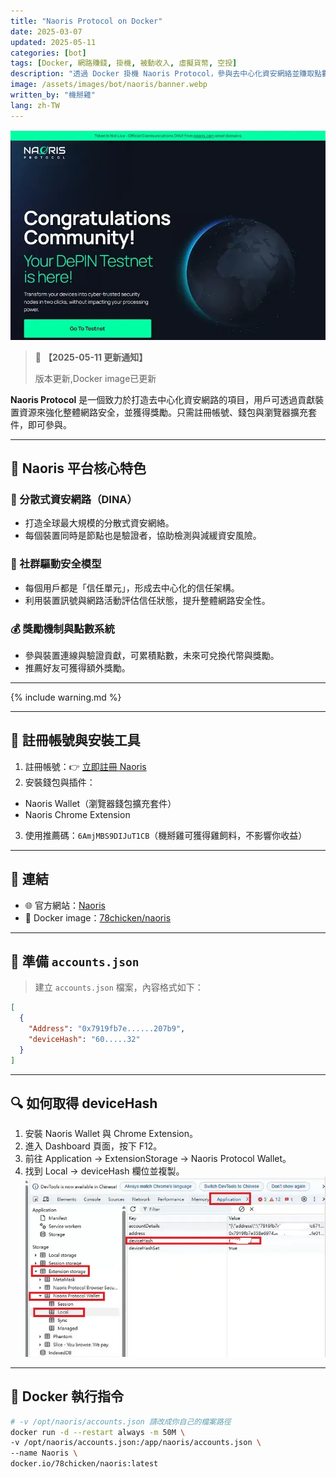 ```yaml
---
title: "Naoris Protocol on Docker"
date: 2025-03-07
updated: 2025-05-11
categories: [bot]
tags: [Docker, 網路賺錢, 掛機, 被動收入, 虛擬貨幣, 空投]
description: "透過 Docker 掛機 Naoris Protocol，參與去中心化資安網絡並賺取點數，只需錢包與裝置資訊即可輕鬆啟動。"
image: /assets/images/bot/naoris/banner.webp
written_by: "機掰雞"
lang: zh-TW
---
```


![Naoris 封面圖](/assets/images/bot/naoris/banner.webp)
> 📢 **【2025-05-11 更新通知】**
>
> 版本更新,Docker image已更新

**Naoris Protocol** 是一個致力於打造去中心化資安網路的項目，用戶可透過貢獻裝置資源來強化整體網路安全，並獲得獎勵。只需註冊帳號、錢包與瀏覽器擴充套件，即可參與。

---

## 🌟 Naoris 平台核心特色

### 🔐 分散式資安網路（DINA）
- 打造全球最大規模的分散式資安網絡。
- 每個裝置同時是節點也是驗證者，協助檢測與減緩資安風險。

### 🤝 社群驅動安全模型
- 每個用戶都是「信任單元」，形成去中心化的信任架構。
- 利用裝置訊號與網路活動評估信任狀態，提升整體網路安全性。

### 💰 獎勵機制與點數系統
- 參與裝置連線與驗證貢獻，可累積點數，未來可兌換代幣與獎勵。
- 推薦好友可獲得額外獎勵。

---

{% include warning.md %}

---

## 📝 註冊帳號與安裝工具

1. 註冊帳號：👉 [立即註冊 Naoris](https://naorisprotocol.network/testnet)
2. 安裝錢包與插件：
  - Naoris Wallet（瀏覽器錢包擴充套件）
  - Naoris Chrome Extension
3. 使用推薦碼：`6AmjMBS9DIJuT1CB`（機掰雞可獲得雞飼料，不影響你收益）

---

## 🔗 連結

- 🌐 官方網站：[Naoris](https://naorisprotocol.network/)
- 🐳 Docker image：[78chicken/naoris](https://hub.docker.com/r/78chicken/naoris)

---
## 📄 準備 `accounts.json`

> 建立 `accounts.json` 檔案，內容格式如下：

```json
[
  {
    "Address": "0x7919fb7e......207b9",
    "deviceHash": "60.....32"
  }
]
```
--- 

## 🔍 如何取得 deviceHash
1. 安裝 Naoris Wallet 與 Chrome Extension。
2. 進入 Dashboard 頁面，按下 F12。
3. 前往 Application → ExtensionStorage → Naoris Protocol Wallet。
4. 找到 Local → deviceHash 欄位並複製。
![Naoris hash](/assets/images/bot/naoris/img_1.webp)
---

## 🐳 Docker 執行指令
```bash
# -v /opt/naoris/accounts.json 請改成你自己的檔案路徑
docker run -d --restart always -m 50M \
-v /opt/naoris/accounts.json:/app/naoris/accounts.json \
--name Naoris \
docker.io/78chicken/naoris:latest
```
